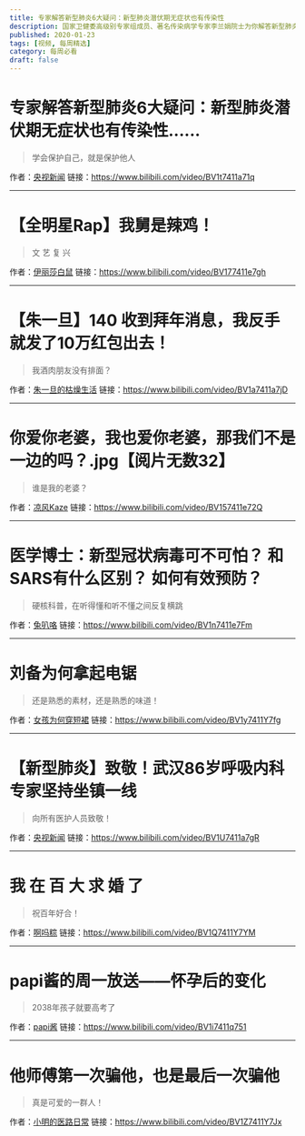 ```yaml
---
title: 专家解答新型肺炎6大疑问：新型肺炎潜伏期无症状也有传染性
description: 国家卫健委高级别专家组成员、著名传染病学专家李兰娟院士为你解答新型肺炎的6大疑问！
published: 2020-01-23
tags: [视频, 每周精选]
category: 每周必看
draft: false
---
```


# 专家解答新型肺炎6大疑问：新型肺炎潜伏期无症状也有传染性......
> 学会保护自己，就是保护他人

作者：[央视新闻](https://space.bilibili.com/456664753)
链接：https://www.bilibili.com/video/BV1t7411a71q

---

# 【全明星Rap】我舅是辣鸡！
> 文 艺 复 兴

作者：[伊丽莎白鼠](https://space.bilibili.com/375375)
链接：https://www.bilibili.com/video/BV177411e7gh

---

# 【朱一旦】140 收到拜年消息，我反手就发了10万红包出去！
> 我酒肉朋友没有排面？

作者：[朱一旦的枯燥生活](https://space.bilibili.com/437316738)
链接：https://www.bilibili.com/video/BV1a7411a7jD

---

# 你爱你老婆，我也爱你老婆，那我们不是一边的吗？.jpg【阅片无数32】
> 谁是我的老婆？

作者：[凉风Kaze](https://space.bilibili.com/14110780)
链接：https://www.bilibili.com/video/BV157411e72Q

---

# 医学博士：新型冠状病毒可不可怕？ 和SARS有什么区别？ 如何有效预防？
> 硬核科普，在听得懂和听不懂之间反复横跳

作者：[兔叭咯](https://space.bilibili.com/7788379)
链接：https://www.bilibili.com/video/BV1n7411e7Fm

---

# 刘备为何拿起电锯
> 还是熟悉的素材，还是熟悉的味道！

作者：[女孩为何穿短裙](https://space.bilibili.com/7714)
链接：https://www.bilibili.com/video/BV1y7411Y7fg

---

# 【新型肺炎】致敬！武汉86岁呼吸内科专家坚持坐镇一线
> 向所有医护人员致敬！

作者：[央视新闻](https://space.bilibili.com/456664753)
链接：https://www.bilibili.com/video/BV1U7411a7gR

---

# 我 在 百 大 求 婚 了
> 祝百年好合！

作者：[啊吗粽](https://space.bilibili.com/7552204)
链接：https://www.bilibili.com/video/BV1Q7411Y7YM

---

# papi酱的周一放送——怀孕后的变化
> 2038年孩子就要高考了

作者：[papi酱](https://space.bilibili.com/1532165)
链接：https://www.bilibili.com/video/BV1i7411q751

---

# 他师傅第一次骗他，也是最后一次骗他
> 真是可爱的一群人！

作者：[小明的医路日常](https://space.bilibili.com/397744889)
链接：https://www.bilibili.com/video/BV1Z7411Y7Jx

